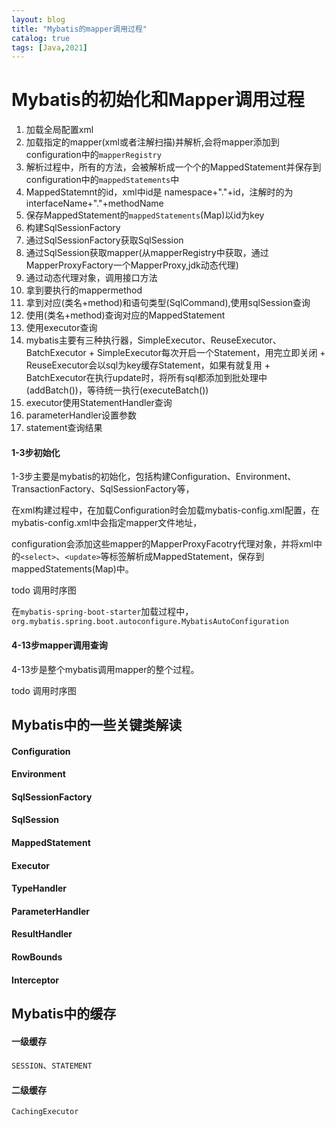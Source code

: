 ```yaml
---
layout: blog
title: "Mybatis的mapper调用过程"
catalog: true
tags: [Java,2021]
---
```

# Mybatis的初始化和Mapper调用过程
1. 加载全局配置xml
2. 加载指定的mapper(xml或者注解扫描)并解析,会将mapper添加到configuration中的`mapperRegistry`
  1. 解析过程中，所有的方法，会被解析成一个个的MappedStatement并保存到configuration中的`mappedStatements`中
  2. MappedStatemnt的id，xml中id是 namespace+"."+id，注解时的为 interfaceName+"."+methodName
  3. 保存MappedStatement的`mappedStatements`(Map)以id为key
3. 构建SqlSessionFactory
4. 通过SqlSessionFactory获取SqlSession
5. 通过SqlSession获取mapper(从mapperRegistry中获取，通过MapperProxyFactory一个MapperProxy,jdk动态代理)
6. 通过动态代理对象，调用接口方法
7. 拿到要执行的mappermethod
8. 拿到对应(类名+method)和语句类型(SqlCommand),使用sqlSession查询
9. 使用(类名+method)查询对应的MappedStatement
10. 使用executor查询
  1. mybatis主要有三种执行器，SimpleExecutor、ReuseExecutor、BatchExecutor
    + SimpleExecutor每次开启一个Statement，用完立即关闭
    + ReuseExecutor会以sql为key缓存Statement，如果有就复用
    + BatchExecutor在执行update时，将所有sql都添加到批处理中(addBatch())，等待统一执行(executeBatch())
11. executor使用StatementHandler查询
12. parameterHandler设置参数
13. statement查询结果



#### 1-3步初始化

1-3步主要是mybatis的初始化，包括构建Configuration、Environment、TransactionFactory、SqlSessionFactory等，

在xml构建过程中，在加载Configuration时会加载mybatis-config.xml配置，在mybatis-config.xml中会指定mapper文件地址，

configuration会添加这些mapper的MapperProxyFacotry代理对象，并将xml中的`<select>`、`<update>`等标签解析成MappedStatement，保存到mappedStatements(Map)中。

todo 调用时序图



在`mybatis-spring-boot-starter`加载过程中，`org.mybatis.spring.boot.autoconfigure.MybatisAutoConfiguration`



#### 4-13步mapper调用查询

4-13步是整个mybatis调用mapper的整个过程。



todo 调用时序图



## Mybatis中的一些关键类解读

#### Configuration





#### Environment





#### SqlSessionFactory





#### SqlSession



#### MappedStatement





#### Executor



#### TypeHandler



#### ParameterHandler





#### ResultHandler







#### RowBounds





#### Interceptor







## Mybatis中的缓存



#### 一级缓存

`SESSION`、`STATEMENT`







#### 二级缓存

`CachingExecutor`

